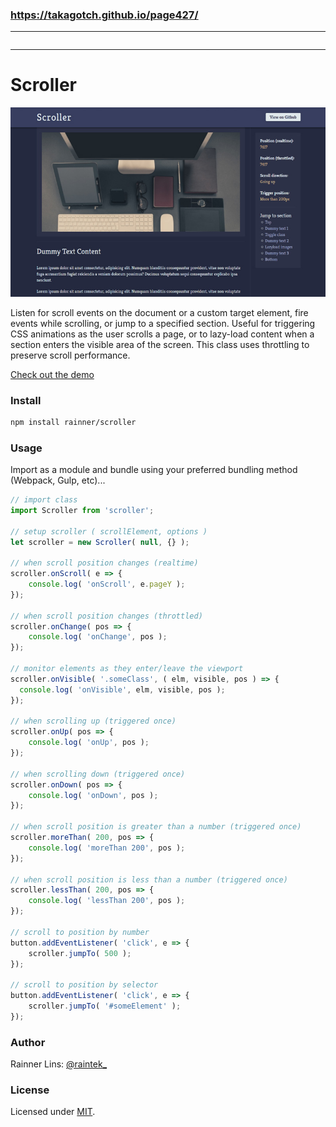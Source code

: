### https://takagotch.github.io/page427/
---



```
```

---
[twitter]: http://twitter.com/raintek_
[demo]: https://rainner.github.io/scroller/
[mit]: http://www.opensource.org/licenses/mit-license.php

# Scroller

![Scroller](https://raw.githubusercontent.com/rainner/scroller/master/thumb.jpg)

Listen for scroll events on the document or a custom target element, fire events while scrolling, or jump to a specified section.
Useful for triggering CSS animations as the user scrolls a page, or to lazy-load content when a section enters the visible area of the screen. This class uses throttling to preserve scroll performance.

[Check out the demo][demo]

### Install

```bash
npm install rainner/scroller
```

### Usage
Import as a module and bundle using your preferred bundling method (Webpack, Gulp, etc)...

```js
// import class
import Scroller from 'scroller';

// setup scroller ( scrollElement, options )
let scroller = new Scroller( null, {} );

// when scroll position changes (realtime)
scroller.onScroll( e => {
    console.log( 'onScroll', e.pageY );
});

// when scroll position changes (throttled)
scroller.onChange( pos => {
    console.log( 'onChange', pos );
});

// monitor elements as they enter/leave the viewport
scroller.onVisible( '.someClass', ( elm, visible, pos ) => {
  console.log( 'onVisible', elm, visible, pos );
});

// when scrolling up (triggered once)
scroller.onUp( pos => {
    console.log( 'onUp', pos );
});

// when scrolling down (triggered once)
scroller.onDown( pos => {
    console.log( 'onDown', pos );
});

// when scroll position is greater than a number (triggered once)
scroller.moreThan( 200, pos => {
    console.log( 'moreThan 200', pos );
});

// when scroll position is less than a number (triggered once)
scroller.lessThan( 200, pos => {
    console.log( 'lessThan 200', pos );
});

// scroll to position by number
button.addEventListener( 'click', e => {
    scroller.jumpTo( 500 );
});

// scroll to position by selector
button.addEventListener( 'click', e => {
    scroller.jumpTo( '#someElement' );
});
```

### Author

Rainner Lins: [@raintek_][twitter]

### License

Licensed under [MIT][mit].



